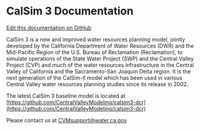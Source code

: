# CalSim 3 Documentation
[Edit this documentation on GitHub](https://github.com/CentralValleyModeling/centralvalleymodeling.github.io)

CalSim 3 is a new and improved water resources planning model, jointly developed by the California Department of Water Resources (DWR) and the Mid-Pacific Region of the U.S. Bureau of Reclamation (Reclamation), to simulate operations of the State Water Project (SWP) and the Central Valley Project (CVP) and much of the water resources infrastructure in the Central Valley of California and the Sacramento-San Joaquin Delta region. It is the next generation of the CalSim-II model which has been used in various Central Valley water resources planning studies since its release in 2002. 

The latest CalSim 3 baseline model is located at [https://github.com/CentralValleyModeling/calsim3-dcr](https://github.com/CentralValleyModeling/calsim3-dcr)
 
 Please contact us at [CVMsupport@water.ca.gov](mailto:CVMsupport@water.ca.gov)